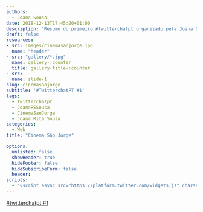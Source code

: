 ```yaml
---
authors:
  - Joana Sousa
date: 2018-12-13T17:45:20+01:00
description: "Resumo do primeiro #twitterchatpt organizado pela Joana Sousa"
draft: false
resources: 
- src: images/cinemasaojorge.jpg
  name: "header"
- src: "gallery/*.jpg"
  name: gallery-:counter
  title: gallery-title-:counter
- src:
  name: slide-1
slug: cinemasaojorge
subtitle: '#TwitterchatPT #1'
tags: 
  - twitterchatpt
  - JoanaRSSousa
  - CinemaSaoJorge
  - Joana Rita Sousa
categories: 
  - Web
title: "Cinema São Jorge"

options:
  unlisted: false
  showHeader: true
  hideFooter: false
  hideSubscribeForm: false
  header:
scripts:
  - '<script async src="https://platform.twitter.com/widgets.js" charset="utf-8"></script>'
---
```


<!-- https://twitter.com/i/moments/1073322186759397383 -->


<a class="twitter-moment" href="https://twitter.com/i/moments/1073322186759397383?ref_src=twsrc%5Etfw">#twitterchatpt #1</a> 

